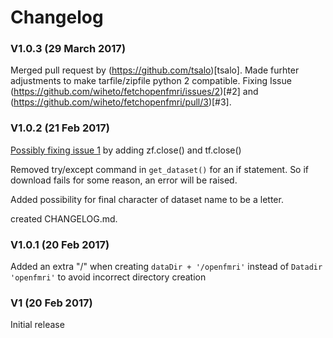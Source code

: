 
# Changelog

### V1.0.3 (29 March 2017)

Merged pull request by (https://github.com/tsalo)[tsalo]. Made furhter adjustments to make tarfile/zipfile python 2 compatible. Fixing Issue (https://github.com/wiheto/fetchopenfmri/issues/2)[#2] and (https://github.com/wiheto/fetchopenfmri/pull/3)[#3]. 

### V1.0.2 (21 Feb 2017)

[Possibly fixing issue 1](https://github.com/wiheto/fetchopenfmri/issues/1) by adding zf.close() and tf.close()

Removed try/except command in `get_dataset()` for an if statement. So if download fails for some reason, an error will be raised.

Added possibility for final character of dataset name to be a letter.

created CHANGELOG.md.

### V1.0.1 (20 Feb 2017)

Added an extra "/" when creating `dataDir + '/openfmri'` instead of `Datadir 'openfmri'` to avoid incorrect directory creation

### V1 (20 Feb 2017)

Initial release
